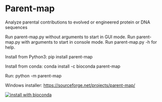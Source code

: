 # Parent-map
Analyze parental contributions to evolved or engineered protein or DNA sequences

Run parent-map.py without arguments to start in GUI mode.
Run parent-map.py with arguments to start in console mode.
Run parent-map.py -h for help.

Install from Python3: pip install parent-map

Install from conda: conda install -c bioconda parent-map

Run: python -m parent-map

Windows installer: https://sourceforge.net/projects/parent-map/

[![install with bioconda](https://img.shields.io/badge/install%20with-bioconda-brightgreen.svg?style=flat)](http://bioconda.github.io/recipes/parent-map/README.html)


